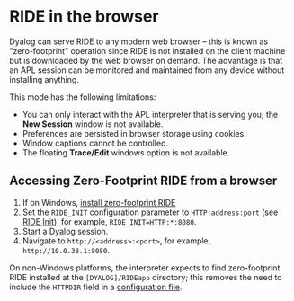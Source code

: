 # RIDE in the browser

Dyalog can serve RIDE to any modern web browser – this is known as "zero-footprint" operation since RIDE is not installed on the client machine but is downloaded by the web browser on demand. The advantage is that an APL session can be monitored and maintained from any device without installing anything.

This mode has the following limitations:

- You can only interact with the APL interpreter that is serving you; the **New Session** window is not available.
- Preferences are persisted in browser storage using cookies.
- Window captions cannot be controlled.
- The floating **Trace/Edit** windows option is not available.

## Accessing Zero-Footprint RIDE from a browser

1. If on Windows, [install zero-footprint RIDE](installation.md/#windows)
2. Set the `RIDE_INIT` configuration parameter to `HTTP:address:port` (see [RIDE Init](ridespecific_language_features.md/#ride_init)), for example, `RIDE_INIT=HTTP:*:8080`.
3. Start a Dyalog session.
4. Navigate to `http://<address>:<port>`, for example, `http://10.0.38.1:8080`.

On non-Windows platforms, the interpreter expects to find zero-footprint RIDE installed at the `[DYALOG]/RIDEapp` directory; this removes the need to include the `HTTPDIR` field in a [configuration file](installation.md#configuration-ini-file).
